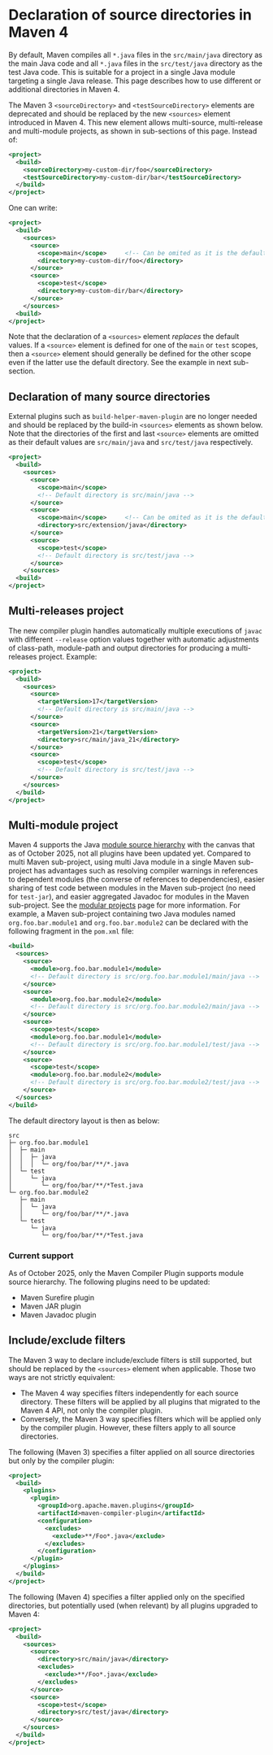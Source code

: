 <!--
Licensed to the Apache Software Foundation (ASF) under one
or more contributor license agreements.  See the NOTICE file
distributed with this work for additional information
regarding copyright ownership.  The ASF licenses this file
to you under the Apache License, Version 2.0 (the
"License"); you may not use this file except in compliance
with the License.  You may obtain a copy of the License at

http://www.apache.org/licenses/LICENSE-2.0

Unless required by applicable law or agreed to in writing,
software distributed under the License is distributed on an
"AS IS" BASIS, WITHOUT WARRANTIES OR CONDITIONS OF ANY
KIND, either express or implied.  See the License for the
specific language governing permissions and limitations
under the License.
-->

# Declaration of source directories in Maven 4

By default, Maven compiles all `*.java` files in the `src/main/java` directory as the main Java code
and all `*.java` files in the `src/test/java` directory as the test Java code.
This is suitable for a project in a single Java module targeting a single Java release.
This page describes how to use different or additional directories in Maven 4.

The Maven 3 `<sourceDirectory>` and `<testSourceDirectory>` elements are deprecated
and should be replaced by the new `<sources>` element introduced in Maven 4.
This new element allows multi-source, multi-release and multi-module projects,
as shown in sub-sections of this page.
Instead of:

```xml
<project>
  <build>
    <sourceDirectory>my-custom-dir/foo</sourceDirectory>
    <testSourceDirectory>my-custom-dir/bar</testSourceDirectory>
  </build>
</project>
```

One can write:

```xml
<project>
  <build>
    <sources>
      <source>
        <scope>main</scope>     <!-- Can be omited as it is the default -->
        <directory>my-custom-dir/foo</directory>
      </source>
      <source>
        <scope>test</scope>
        <directory>my-custom-dir/bar</directory>
      </source>
    </sources>
  <build>
</project>
```

Note that the declaration of a `<sources>` element *replaces* the default values.
If a `<source>` element is defined for one of the `main` or `test` scopes, then a
`<source>` element should generally be defined for the other scope
even if the latter use the default directory.
See the example in next sub-section.


## Declaration of many source directories

External plugins such as `build-helper-maven-plugin` are no longer needed
and should be replaced by the build-in `<sources>` elements as shown below.
Note that the directories of the first and last `<source>` elements are omitted
as their default values are `src/main/java` and `src/test/java` respectively.

```xml
<project>
  <build>
    <sources>
      <source>
        <scope>main</scope>
        <!-- Default directory is src/main/java -->
      </source>
      <source>
        <scope>main</scope>     <!-- Can be omited as it is the default -->
        <directory>src/extension/java</directory>
      </source>
      <source>
        <scope>test</scope>
        <!-- Default directory is src/test/java -->
      </source>
    </sources>
  <build>
</project>
```


## Multi-releases project

The new compiler plugin handles automatically multiple executions of `javac` with different `--release` option values
together with automatic adjustments of class-path, module-path and output directories for producing a multi-releases project.
Example:

```xml
<project>
  <build>
    <sources>
      <source>
        <targetVersion>17</targetVersion>
        <!-- Default directory is src/main/java -->
      </source>
      <source>
        <targetVersion>21</targetVersion>
        <directory>src/main/java_21</directory>
      </source>
      <source>
        <scope>test</scope>
        <!-- Default directory is src/test/java -->
      </source>
    </sources>
  </build>
</project>
```


## Multi-module project

Maven 4 supports the Java [module source hierarchy](https://docs.oracle.com/en/java/javase/17/docs/specs/man/javac.html#directory-hierarchies)
with the canvas that as of October 2025, not all plugins have been updated yet.
Compared to multi Maven sub-project, using multi Java module in a single Maven sub-project has advantages such as
resolving compiler warnings in references to dependent modules (the converse of references to dependencies),
easier sharing of test code between modules in the Maven sub-project (no need for `test-jar`),
and easier aggregated Javadoc for modules in the Maven sub-project.
See the [modular projects](./modules.html) page for more information.
For example, a Maven sub-project containing two Java modules named `org.foo.bar.module1` and `org.foo.bar.module2`
can be declared with the following fragment in the `pom.xml` file:

```xml
<build>
  <sources>
    <source>
      <module>org.foo.bar.module1</module>
      <!-- Default directory is src/org.foo.bar.module1/main/java -->
    </source>
    <source>
      <module>org.foo.bar.module2</module>
      <!-- Default directory is src/org.foo.bar.module2/main/java -->
    </source>
    <source>
      <scope>test</scope>
      <module>org.foo.bar.module1</module>
      <!-- Default directory is src/org.foo.bar.module1/test/java -->
    </source>
    <source>
      <scope>test</scope>
      <module>org.foo.bar.module2</module>
      <!-- Default directory is src/org.foo.bar.module2/test/java -->
    </source>
  </sources>
</build>
```

The default directory layout is then as below:

```
src
├─ org.foo.bar.module1
│  ├─ main
│  │  ├─ java
│  │  │  └─ org/foo/bar/**/*.java
│  └─ test
│     └─ java
│        └─ org/foo/bar/**/*Test.java
└─ org.foo.bar.module2
   ├─ main
   │  └─ java
   │     └─ org/foo/bar/**/*.java
   └─ test
      └─ java
         └─ org/foo/bar/**/*Test.java
```


### Current support

As of October 2025, only the Maven Compiler Plugin supports module source hierarchy.
The following plugins need to be updated:

* Maven Surefire plugin
* Maven JAR plugin
* Maven Javadoc plugin


## Include/exclude filters

The Maven 3 way to declare include/exclude filters is still supported,
but should be replaced by the `<sources>` element when applicable.
Those two ways are not strictly equivalent:

* The Maven 4 way specifies filters independently for each source directory.
  These filters will be applied by all plugins that migrated to the Maven 4 API, not only the compiler plugin.
* Conversely, the Maven 3 way specifies filters which will be applied only by the compiler plugin.
  However, these filters apply to all source directories.

The following (Maven 3) specifies a filter applied on all source directories but only by the compiler plugin:

```xml
<project>
  <build>
    <plugins>
      <plugin>
        <groupId>org.apache.maven.plugins</groupId>
        <artifactId>maven-compiler-plugin</artifactId>
        <configuration>
          <excludes>
            <exclude>**/Foo*.java</exclude>
          </excludes>
        </configuration>
      </plugin>
    </plugins>
  </build>
</project>
```

The following (Maven 4) specifies a filter applied only on the specified directories,
but potentially used (when relevant) by all plugins upgraded to Maven 4:

```xml
<project>
  <build>
    <sources>
      <source>
        <directory>src/main/java</directory>
        <excludes>
          <exclude>**/Foo*.java</exclude>
        </excludes>
      </source>
      <source>
        <scope>test</scope>
        <directory>src/test/java</directory>
      </source>
    </sources>
  </build>
</project>
```
